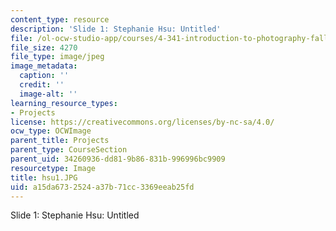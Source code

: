 ```yaml
---
content_type: resource
description: 'Slide 1: Stephanie Hsu: Untitled'
file: /ol-ocw-studio-app/courses/4-341-introduction-to-photography-fall-2002/a15da6732524a37b71cc3369eeab25fd_hsu1.JPG
file_size: 4270
file_type: image/jpeg
image_metadata:
  caption: ''
  credit: ''
  image-alt: ''
learning_resource_types:
- Projects
license: https://creativecommons.org/licenses/by-nc-sa/4.0/
ocw_type: OCWImage
parent_title: Projects
parent_type: CourseSection
parent_uid: 34260936-dd81-9b86-831b-996996bc9909
resourcetype: Image
title: hsu1.JPG
uid: a15da673-2524-a37b-71cc-3369eeab25fd
---
```

Slide 1: Stephanie Hsu: Untitled